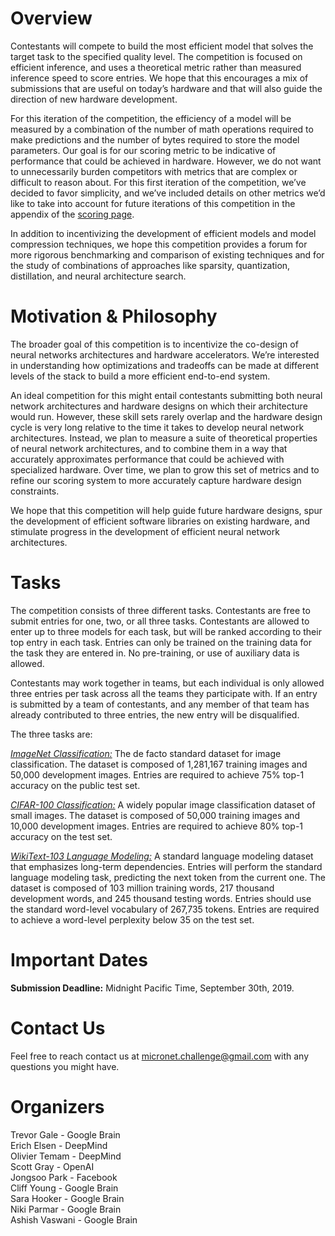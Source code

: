 # Overview
Contestants will compete to build the most efficient model that solves the target task to the specified quality level. The competition is focused on efficient inference, and uses a theoretical metric rather than measured inference speed to score entries. We hope that this encourages a mix of submissions that are useful on today’s hardware and that will also guide the direction of new hardware development.

For this iteration of the competition, the efficiency of a model will be measured by a combination of the number of math operations required to make predictions and the number of bytes required to store the model parameters. Our goal is for our scoring metric to be indicative of performance that could be achieved in hardware. However, we do not want to unnecessarily burden competitors with metrics that are complex or difficult to reason about. For this first iteration of the competition, we’ve decided to favor simplicity, and we’ve included details on other metrics we’d like to take into account for future iterations of this competition in the appendix of the [scoring page](./scoring_and_submission).

In addition to incentivizing the development of efficient models and model compression techniques, we hope this competition provides a forum for more rigorous benchmarking and comparison of existing techniques and for the study of combinations of approaches like sparsity, quantization, distillation, and neural architecture search.

# Motivation & Philosophy
The broader goal of this competition is to incentivize the co-design of neural networks architectures and hardware accelerators. We’re interested in understanding how optimizations and tradeoffs can be made at different levels of the stack to build a more efficient end-to-end system.

An ideal competition for this might entail contestants submitting both neural network architectures and hardware designs on which their architecture would run. However, these skill sets rarely overlap and the hardware design cycle is very long relative to the time it takes to develop neural network architectures. Instead, we plan to measure a suite of theoretical properties of neural network architectures, and to combine them in a way that accurately approximates performance that could be achieved with specialized hardware. Over time, we plan to grow this set of metrics and to refine our scoring system to more accurately capture hardware design constraints.

We hope that this competition will help guide future hardware designs, spur the development of efficient software libraries on existing hardware, and stimulate progress in the development of efficient neural network architectures.

# Tasks
The competition consists of three different tasks. Contestants are free to submit entries for one, two, or all three tasks. Contestants are allowed to enter up to three models for each task, but will be ranked according to their top entry in each task. Entries can only be trained on the training data for the task they are entered in. No pre-training, or use of auxiliary data is allowed.

Contestants may work together in teams, but each individual is only allowed three entries per task across all the teams they participate with. If an entry is submitted by a team of contestants, and any member of that team has already contributed to three entries, the new entry will be disqualified.

The three tasks are:

[_ImageNet Classification:_](http://image-net.org/index) The de facto standard dataset for image classification. The dataset is composed of 1,281,167 training images and 50,000 development images. Entries are required to achieve 75% top-1 accuracy on the public test set.

[_CIFAR-100 Classification:_](https://www.cs.toronto.edu/~kriz/cifar.html) A widely popular image classification dataset of small images. The dataset is composed of 50,000 training images and 10,000 development images. Entries are required to achieve 80% top-1 accuracy on the test set.

[_WikiText-103 Language Modeling:_](https://blog.einstein.ai/the-wikitext-long-term-dependency-language-modeling-dataset/) A standard language modeling dataset that emphasizes long-term dependencies. Entries will perform the standard language modeling task, predicting the next token from the current one. The dataset is composed of 103 million training words, 217 thousand development words, and 245 thousand testing words. Entries should use the standard word-level vocabulary of 267,735 tokens. Entries are required to achieve a word-level perplexity below 35 on the test set.

# Important Dates
__Submission Deadline:__ Midnight Pacific Time, September 30th, 2019.

# Contact Us
Feel free to reach contact us at <micronet.challenge@gmail.com> with any questions you might have.

# Organizers
Trevor Gale - Google Brain  
Erich Elsen - DeepMind  
Olivier Temam - DeepMind  
Scott Gray - OpenAI  
Jongsoo Park - Facebook  
Cliff Young - Google Brain  
Sara Hooker - Google Brain  
Niki Parmar - Google Brain  
Ashish Vaswani - Google Brain